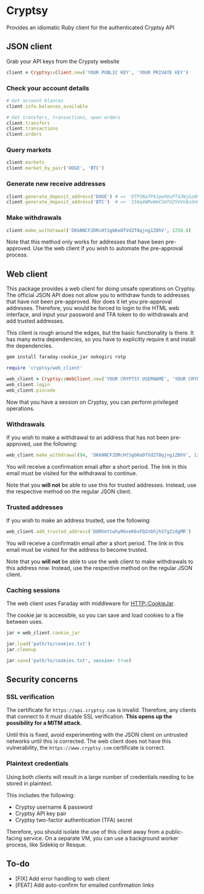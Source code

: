 # Cryptsy

Provides an idiomatic Ruby client for the authenticated Cryptsy API

## JSON client

Grab your API keys from the Crypsty website

```ruby
client = Cryptsy::Client.new('YOUR PUBLIC KEY', 'YOUR PRIVATE KEY')
```

### Check your account details

```ruby
# Get account blances
client.info.balances_available

# Get transfers, transactions, open orders
client.transfers
client.transactions
client.orders
```

### Query markets

```ruby
client.markets
client.market_by_pair('DOGE', 'BTC')
```

### Generate new receive addresses

```ruby
client.generate_deposit_address('DOGE') # => 'DTP2Na7P4JpwhUuPTdJWjGzAK9P5VXF5Zd'
client.generate_deposit_address('BTC')  # => '156q4WMvWmCSmTdZSVVn8zdnDFJWZsb6XW'
```

### Make withdrawals

```ruby
client.make_withdrawal('DKkNNCF2DRcHtSgbKeDTVd2T8qjng1Z8hV', 1250.0)
```

Note that this method only works for addresses that have been pre-approved. Use the web client
if you wish to automate the pre-approval process.

## Web client

This package provides a web client for doing unsafe operations on Cryptsy. The official JSON
API does not allow you to withdraw funds to addresses that have not been pre-approved. Nor does
it let you pre-approval addresses. Therefore, you would be forced to login to the HTML web interface,
and input your password and TFA token to do withdrawals and add trusted addresses.

This client is rough around the edges, but the basic functionality is there. It has many extra dependencies,
so you have to explicitly require it and install the dependencies.

```sh
gem install faraday-cookie_jar nokogiri rotp
```

```ruby
require 'cryptsy/web_client'

web_client = Cryptsy::WebClient.new('YOUR CRYPTSY USERNAME', 'YOUR CRYPTSY PASSWORD', 'YOUR TFA SECRET')
web_client.login
web_client.pincode
```

Now that you have a session on Cryptsy, you can perform privileged operations.

### Withdrawals

If you wish to make a withdrawal to an address that has not been pre-approved, use the following:

```ruby
web_client.make_withdrawal(94, 'DKkNNCF2DRcHtSgbKeDTVd2T8qjng1Z8hV', 1250.0)
```

You will receive a confirmation email after a short period. The link in this email must be visited
for the withdrawal to continue.

Note that you **will not** be able to use this for trusted addresses. Instead, use the respective method
on the regular JSON client.

### Trusted addresses

If you wish to make an address trusted, use the following:

```ruby
web_client.add_trusted_address('DQRhettwhyR6xeK6xFQ2nbhjhSTgZzdgMR')
```

You will receive a confirmatin email after a short period. The link in this email must be visited
for the address to become trusted.

Note that you **will not** be able to use the web client to make withdrawals to this address now. Instead,
use the respective method on the regular JSON client.

### Caching sessions

The web client uses Faraday with middleware for [HTTP::CookieJar](https://github.com/sparklemotion/http-cookie).

The cookie jar is accessible, so you can save and load cookies to a file between uses.

```ruby
jar = web_client.cookie_jar

jar.load('path/to/cookies.txt')
jar.cleanup

jar.save('path/to/cookies.txt', session: true)
```

## Security concerns

### SSL verification

The certificate for `https://api.cryptsy.com` is invalid. Therefore, any clients that connect to it
must disable SSL verification. **This opens up the possibility for a MITM attack.**

Until this is fixed, avoid experimenting with the JSON client on untrusted networks until this
is corrected. The web client does not have this vulnerability, the `https://www.cryptsy.com` certificate
is correct.

### Plaintext credentials

Using both clients will result in a large number of credentials needing to be stored in plaintext.

This includes the following:

- Cryptsy username & password
- Cryptsy API key pair
- Cryptsy two-factor authentication (TFA) secret

Therefore, you should isolate the use of this client away from a public-facing service. On a separate VM,
you can use a background worker process, like Sidekiq or Resque.

## To-do

- [FIX] Add error handling to web client
- [FEAT] Add auto-confirm for emailed confirmation links
